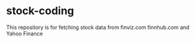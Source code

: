 # stock-coding
This repository is for fetching stock data from finviz.com finnhub.com and Yahoo Finance
